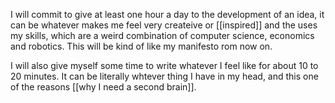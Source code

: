 I will commit to give at least one hour a day to the development of an idea, it can be whatever makes me feel very createive or [[inspired]] and the uses my skills, which are a weird combination of computer science, economics and robotics. This will be kind of like my manifesto rom now on.

I will also give myself some time to write whatever I feel like for about 10 to 20 minutes. It can be literally whtever thing I have in my head, and this one of the reasons [[why I need a second brain]].